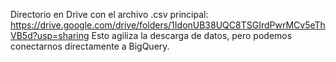 Directorio en Drive con el archivo .csv principal: https://drive.google.com/drive/folders/1IdonUB38UQC8TSGIrdPwrMCv5eThVB5d?usp=sharing
Esto agiliza la descarga de datos, pero podemos conectarnos directamente a BigQuery.
